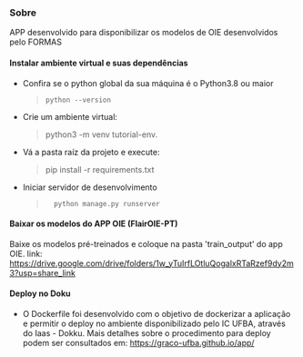 

### Sobre

APP desenvolvido para disponibilizar os modelos de OIE desenvolvidos pelo FORMAS


#### Instalar ambiente virtual e suas dependências

* Confira se o python global da sua máquina é o Python3.8 ou maior

    >     python --version

* Crie um ambiente virtual:

     >    python3 -m venv tutorial-env.


* Vá a pasta raíz da projeto e execute:

    >    pip install -r requirements.txt

* Iniciar servidor de desenvolvimento
    >       python manage.py runserver
    
#### Baixar os modelos do APP OIE (FlairOIE-PT)

Baixe os modelos pré-treinados e coloque na pasta 'train_output' do app OIE.
link: https://drive.google.com/drive/folders/1w_yTuIrfLOtluQogalxRTaRzef9dy2m3?usp=share_link

#### Deploy no Doku

* O Dockerfile foi desenvolvido com o objetivo de dockerizar a aplicação e permitir o deploy no ambiente disponibilizado pelo IC UFBA, através do Iaas - Dokku. Mais detalhes sobre o procedimento para deploy podem ser consultados em: https://graco-ufba.github.io/app/

